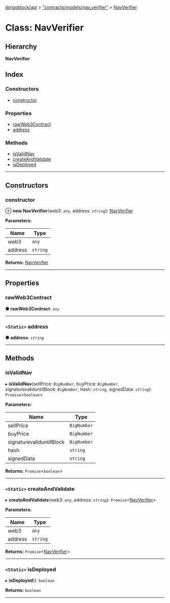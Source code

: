 [@rigoblock/api](../README.md) > ["contracts/models/nav_verifier"](../modules/_contracts_models_nav_verifier_.md) > [NavVerifier](../classes/_contracts_models_nav_verifier_.navverifier.md)

# Class: NavVerifier

## Hierarchy

**NavVerifier**

## Index

### Constructors

* [constructor](_contracts_models_nav_verifier_.navverifier.md#constructor)

### Properties

* [rawWeb3Contract](_contracts_models_nav_verifier_.navverifier.md#rawweb3contract)
* [address](_contracts_models_nav_verifier_.navverifier.md#address)

### Methods

* [isValidNav](_contracts_models_nav_verifier_.navverifier.md#isvalidnav)
* [createAndValidate](_contracts_models_nav_verifier_.navverifier.md#createandvalidate)
* [isDeployed](_contracts_models_nav_verifier_.navverifier.md#isdeployed)

---

## Constructors

<a id="constructor"></a>

###  constructor

⊕ **new NavVerifier**(web3: *`any`*, address: *`string`*): [NavVerifier](_contracts_models_nav_verifier_.navverifier.md)

**Parameters:**

| Name | Type |
| ------ | ------ |
| web3 | `any` |
| address | `string` |

**Returns:** [NavVerifier](_contracts_models_nav_verifier_.navverifier.md)

___

## Properties

<a id="rawweb3contract"></a>

###  rawWeb3Contract

**● rawWeb3Contract**: *`any`*

___
<a id="address"></a>

### `<Static>` address

**● address**: *`string`*

___

## Methods

<a id="isvalidnav"></a>

###  isValidNav

▸ **isValidNav**(sellPrice: *`BigNumber`*, buyPrice: *`BigNumber`*, signaturevaliduntilBlock: *`BigNumber`*, hash: *`string`*, signedData: *`string`*): `Promise`<`boolean`>

**Parameters:**

| Name | Type |
| ------ | ------ |
| sellPrice | `BigNumber` |
| buyPrice | `BigNumber` |
| signaturevaliduntilBlock | `BigNumber` |
| hash | `string` |
| signedData | `string` |

**Returns:** `Promise`<`boolean`>

___
<a id="createandvalidate"></a>

### `<Static>` createAndValidate

▸ **createAndValidate**(web3: *`any`*, address: *`string`*): `Promise`<[NavVerifier](_contracts_models_nav_verifier_.navverifier.md)>

**Parameters:**

| Name | Type |
| ------ | ------ |
| web3 | `any` |
| address | `string` |

**Returns:** `Promise`<[NavVerifier](_contracts_models_nav_verifier_.navverifier.md)>

___
<a id="isdeployed"></a>

### `<Static>` isDeployed

▸ **isDeployed**(): `boolean`

**Returns:** `boolean`

___

